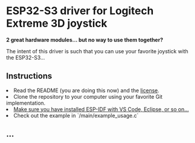 <h1>ESP32-S3 driver for Logitech Extreme 3D joystick</h1> 


<b>2 great hardware modules... but no way to use them together?</b>

The intent of this driver is such that you can use your favorite joystick with the ESP32-S3...

<h2>Instructions</h2>

<li>Read the README (you are doing this now) and the <a href="https://github.com/sgushy/esp-idf-logitech-joystick/blob/main/LICENSE">license</a>.</li>

<li>Clone the repository to your computer using your favorite Git implementation.</li>

<li><a href="https://docs.espressif.com/projects/esp-idf/en/stable/esp32/get-started/index.html">Make sure you have installed ESP-IDF with VS Code, Eclipse, or so on...</a></li>

<li>Check out the example in `/main/example_usage.c`</li>

<h2>...</h2>
